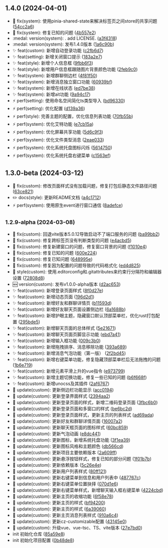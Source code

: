 ## 1.4.0 (2024-04-01)

* :bug: fix(system): 使用pinia-shared-state来解决标签页之间store的共享问题 ([54cc2a6](https://gitee.com/nongyehong/HuLa-IM-Tauri/commits/54cc2a6))
* :bug: fix(system): 修复已知的问题 ([4b557e2](https://gitee.com/nongyehong/HuLa-IM-Tauri/commits/4b557e2))
* :medal: version(system): . add LICENSE. ([a3f4318](https://gitee.com/nongyehong/HuLa-IM-Tauri/commits/a3f4318))
* :medal: version(system): 发布1.4.0版本 ([1a6c90b](https://gitee.com/nongyehong/HuLa-IM-Tauri/commits/1a6c90b))
* :sparkles: feat(custom): 新增自动登录功能 ([c2fb6d7](https://gitee.com/nongyehong/HuLa-IM-Tauri/commits/c2fb6d7))
* :sparkles: feat(setting): 新增关闭窗口提示 ([183a2e7](https://gitee.com/nongyehong/HuLa-IM-Tauri/commits/183a2e7))
* :sparkles: feat(style): 新增个人信息框 ([9fbb6f3](https://gitee.com/nongyehong/HuLa-IM-Tauri/commits/9fbb6f3))
* :sparkles: feat(style): 新增用户信息框跟随图片背景颜色功能 ([2feb9c0](https://gitee.com/nongyehong/HuLa-IM-Tauri/commits/2feb9c0))
* :sparkles: feat(system): 新增群聊侧边栏 ([4f81f50](https://gitee.com/nongyehong/HuLa-IM-Tauri/commits/4f81f50))
* :sparkles: feat(system): 新增消息独立窗口功能 ([60939bf](https://gitee.com/nongyehong/HuLa-IM-Tauri/commits/60939bf))
* :sparkles: feat(system): 新增在线状态 ([ed7be38](https://gitee.com/nongyehong/HuLa-IM-Tauri/commits/ed7be38))
* :sparkles: feat(system): 新增ait功能 ([9a94c17](https://gitee.com/nongyehong/HuLa-IM-Tauri/commits/9a94c17))
* :zap: perf(setting): 使用命名空间简化ts类型导入 ([bd96330](https://gitee.com/nongyehong/HuLa-IM-Tauri/commits/bd96330))
* :zap: perf(setting): 优化配置 ([d139a36](https://gitee.com/nongyehong/HuLa-IM-Tauri/commits/d139a36))
* :zap: perf(style): 完善主题的配置，优化信息列表功能 ([70fb55b](https://gitee.com/nongyehong/HuLa-IM-Tauri/commits/70fb55b))
* :zap: perf(system): 优化艾特功能 ([e7cb15a](https://gitee.com/nongyehong/HuLa-IM-Tauri/commits/e7cb15a))
* :zap: perf(system): 优化屏幕共享功能 ([5d6c9f3](https://gitee.com/nongyehong/HuLa-IM-Tauri/commits/5d6c9f3))
* :zap: perf(system): 优化文件类型消息 ([2eae033](https://gitee.com/nongyehong/HuLa-IM-Tauri/commits/2eae033))
* :zap: perf(system): 优化系统托盘图标闪烁 ([5614750](https://gitee.com/nongyehong/HuLa-IM-Tauri/commits/5614750))
* :zap: perf(system): 优化系统托盘右键菜单 ([c1563ef](https://gitee.com/nongyehong/HuLa-IM-Tauri/commits/c1563ef))



## 1.3.0-beta (2024-03-12)

* :bug: fix(custom): 修改页面样式没有加载问题，修复打包后静态文件路径问题 ([63ce821](https://gitee.com/nongyehong/HuLa-IM-Tauri/commits/63ce821))
* :pencil2: docs(style): 更新README文档 ([a4c1712](https://gitee.com/nongyehong/HuLa-IM-Tauri/commits/a4c1712))
* :zap: perf(system): 使用原生event进行窗口通信 ([8adefce](https://gitee.com/nongyehong/HuLa-IM-Tauri/commits/8adefce))



## <small>1.2.9-alpha (2024-03-08)</small>

* :bug: fix(custom): 回退vite版本5.0.12导致启动不了端口服务的问题 ([ba99bb2](https://gitee.com/nongyehong/HuLa-IM-Tauri/commits/ba99bb2))
* :bug: fix(custom): 修复跨标签页没有判断类型的问题 ([e4acbd5](https://gitee.com/nongyehong/HuLa-IM-Tauri/commits/e4acbd5))
* :bug: fix(custom): 修复新建窗口的问题，修复窗口背景的问题 ([f1010e4](https://gitee.com/nongyehong/HuLa-IM-Tauri/commits/f1010e4))
* :bug: fix(custom): 修复已知的问题 ([600e224](https://gitee.com/nongyehong/HuLa-IM-Tauri/commits/600e224))
* :bug: fix(custom): 修复已知问题 ([648995e](https://gitee.com/nongyehong/HuLa-IM-Tauri/commits/648995e))
* :bug: fix(custom): 修复因为配置的问题导致的代码格式化 ([ed4d825](https://gitee.com/nongyehong/HuLa-IM-Tauri/commits/ed4d825))
* :lipstick: style(custom): 使用.editorconfig和.gitattributes来约束行分隔符和编辑器设置 ([72808d8](https://gitee.com/nongyehong/HuLa-IM-Tauri/commits/72808d8))
* :new: version(custom): 发布v1.0.0-alpha版本 ([d2ac653](https://gitee.com/nongyehong/HuLa-IM-Tauri/commits/d2ac653))
* :sparkles: feat(custom): 新增登录页面样式 ([8f0d27e](https://gitee.com/nongyehong/HuLa-IM-Tauri/commits/8f0d27e))
* :sparkles: feat(custom): 新增动态页面 ([196d2d1](https://gitee.com/nongyehong/HuLa-IM-Tauri/commits/196d2d1))
* :sparkles: feat(custom): 新增好友和群聊详情页 ([b11593d](https://gitee.com/nongyehong/HuLa-IM-Tauri/commits/b11593d))
* :sparkles: feat(custom): 新增好友聊天页面设置侧边栏 ([6a1688b](https://gitee.com/nongyehong/HuLa-IM-Tauri/commits/6a1688b))
* :sparkles: feat(custom): 新增护眼主题，隐藏窗口默认顶部菜单栏，优化rust打包配置 ([295bde5](https://gitee.com/nongyehong/HuLa-IM-Tauri/commits/295bde5))
* :sparkles: feat(custom): 新增聊天页面的总体样式 ([5e21671](https://gitee.com/nongyehong/HuLa-IM-Tauri/commits/5e21671))
* :sparkles: feat(custom): 新增聊天页面页脚显示功能 ([ebd7a41](https://gitee.com/nongyehong/HuLa-IM-Tauri/commits/ebd7a41))
* :sparkles: feat(custom): 新增输入框功能 ([009c3b0](https://gitee.com/nongyehong/HuLa-IM-Tauri/commits/009c3b0))
* :sparkles: feat(custom): 新增拖拽排序、消息移除功能 ([393a689](https://gitee.com/nongyehong/HuLa-IM-Tauri/commits/393a689))
* :sparkles: feat(custom): 新增消息气泡功能（第一版） ([2f2bd45](https://gitee.com/nongyehong/HuLa-IM-Tauri/commits/2f2bd45))
* :sparkles: feat(custom): 新增右键菜单功能，修复隐藏顶部菜单栏后无法拖拽的问题 ([1b6e719](https://gitee.com/nongyehong/HuLa-IM-Tauri/commits/1b6e719))
* :sparkles: feat(custom): 新增元素平滑上升的vue指令 ([e973799](https://gitee.com/nongyehong/HuLa-IM-Tauri/commits/e973799))
* :sparkles: feat(custom): 新增主题切换功能，修复一些已知的问题 ([b6f668f](https://gitee.com/nongyehong/HuLa-IM-Tauri/commits/b6f668f))
* :sparkles: feat(custom): 新增unocss及其插件 ([2af6767](https://gitee.com/nongyehong/HuLa-IM-Tauri/commits/2af6767))
* :sunflower: update(custom): 更新侧边栏功能显示 ([acc0194](https://gitee.com/nongyehong/HuLa-IM-Tauri/commits/acc0194))
* :sunflower: update(custom): 更新登录界面样式 ([2394aa2](https://gitee.com/nongyehong/HuLa-IM-Tauri/commits/2394aa2))
* :sunflower: update(custom): 更新登录页面的样式，新增二维码登录页面 ([3fbc6b0](https://gitee.com/nongyehong/HuLa-IM-Tauri/commits/3fbc6b0))
* :sunflower: update(custom): 更新登录页面和多窗口的样式 ([be6bc2d](https://gitee.com/nongyehong/HuLa-IM-Tauri/commits/be6bc2d))
* :sunflower: update(custom): 更新登录页面样式，更新主页的列表样式 ([ad69ada](https://gitee.com/nongyehong/HuLa-IM-Tauri/commits/ad69ada))
* :sunflower: update(custom): 更新好友和群聊详情页面 ([16007a2](https://gitee.com/nongyehong/HuLa-IM-Tauri/commits/16007a2))
* :sunflower: update(custom): 更新聊天框页面的图标样式 ([60bc859](https://gitee.com/nongyehong/HuLa-IM-Tauri/commits/60bc859))
* :sunflower: update(custom): 更新气泡动画 ([e8dc441](https://gitee.com/nongyehong/HuLa-IM-Tauri/commits/e8dc441))
* :sunflower: update(custom): 更新图标，新增系统托盘功能 ([3f1ea39](https://gitee.com/nongyehong/HuLa-IM-Tauri/commits/3f1ea39))
* :sunflower: update(custom): 更新图标风格和主题颜色 ([db566cd](https://gitee.com/nongyehong/HuLa-IM-Tauri/commits/db566cd))
* :sunflower: update(custom): 更新项目主要依赖版本 ([2a609ff](https://gitee.com/nongyehong/HuLa-IM-Tauri/commits/2a609ff))
* :sunflower: update(custom): 更新悬浮按钮样式，修复已知的部分问题 ([1f01b7b](https://gitee.com/nongyehong/HuLa-IM-Tauri/commits/1f01b7b))
* :sunflower: update(custom): 更新依赖版本 ([5c26e4e](https://gitee.com/nongyehong/HuLa-IM-Tauri/commits/5c26e4e))
* :sunflower: update(custom): 更新用户列表样式 ([80ff121](https://gitee.com/nongyehong/HuLa-IM-Tauri/commits/80ff121))
* :sunflower: update(custom): 更新右键菜单到信息和用户列表中 ([487767c](https://gitee.com/nongyehong/HuLa-IM-Tauri/commits/487767c))
* :sunflower: update(custom): 更新右键菜单位置抉择 ([070d1e6](https://gitee.com/nongyehong/HuLa-IM-Tauri/commits/070d1e6))
* :sunflower: update(custom): 更新右键菜单样式，新增聊天输入框右键菜单 ([4224cbd](https://gitee.com/nongyehong/HuLa-IM-Tauri/commits/4224cbd))
* :sunflower: update(custom): 更新主页的收缩功能 ([6f58e78](https://gitee.com/nongyehong/HuLa-IM-Tauri/commits/6f58e78))
* :sunflower: update(custom): 更新主页的样式 ([bf94200](https://gitee.com/nongyehong/HuLa-IM-Tauri/commits/bf94200))
* :sunflower: update(custom): 更新主页的样式 ([6a39060](https://gitee.com/nongyehong/HuLa-IM-Tauri/commits/6a39060))
* :sunflower: update(custom): 更新主页消息列表样式 ([910a6c4](https://gitee.com/nongyehong/HuLa-IM-Tauri/commits/910a6c4))
* :sunflower: update(custom): 更新cz-customizable配置 ([43145e0](https://gitee.com/nongyehong/HuLa-IM-Tauri/commits/43145e0))
* :sunflower: update(custom): 升级vue、vue-tsc、TS、vite版本 ([27e7bd0](https://gitee.com/nongyehong/HuLa-IM-Tauri/commits/27e7bd0))
* init 初始化仓库 ([85a59e8](https://gitee.com/nongyehong/HuLa-IM-Tauri/commits/85a59e8))
* init 初始化项目配置 ([0b48de8](https://gitee.com/nongyehong/HuLa-IM-Tauri/commits/0b48de8))



